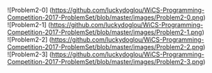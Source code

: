 ![Problem2-0]
(https://github.com/luckydoglou/WiCS-Programming-Competition-2017-ProblemSet/blob/master/images/Problem2-0.png)  
![Problem2-1]
(https://github.com/luckydoglou/WiCS-Programming-Competition-2017-ProblemSet/blob/master/images/Problem2-1.png)  
![Problem2-2]
(https://github.com/luckydoglou/WiCS-Programming-Competition-2017-ProblemSet/blob/master/images/Problem2-2.png)  
![Problem2-3]
(https://github.com/luckydoglou/WiCS-Programming-Competition-2017-ProblemSet/blob/master/images/Problem2-3.png)  




















